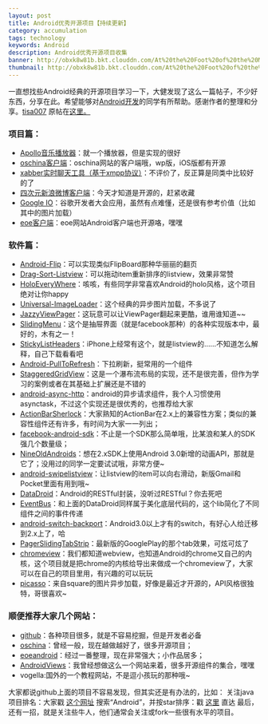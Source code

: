 ```yaml
---
layout: post
title: Android优秀开源项目【持续更新】
category: accumulation
tags: technology
keywords: Android
description: Android优秀开源项目收集
banner: http://obxk8w81b.bkt.clouddn.com/At%20the%20Foot%20of%20the%20Mountains.jpg
thumbnail: http://obxk8w81b.bkt.clouddn.com/At%20the%20Foot%20of%20the%20Mountains.jpg
---
```


一直想找些Android经典的开源项目学习一下，大健发现了这么一篇帖子，不少好东西，分享在此。希望能够对[Android开发](http://android.eoe.cn/)的同学有所帮助。感谢作者的整理和分享。[tisa007](http://my.eoe.cn/123581)
原帖在[这里。](http://www.eoeandroid.com/thread-272453-1-1.html)

### 项目篇：
- [Apollo音乐播放器](https://github.com/Splitter/android_packages_apps_apolloMod)：就一个播放器，但是实现的很好
- [oschina客户端](https://github.com/oschina/android-app)：oschina网站的客户端哦，wp版，iOS版都有开源
- [xabber实时聊天工具（基于xmpp协议）](https://github.com/redsolution/xabber-android)：不评价了，反正算是同类中比较好的了
- [四次元新浪微博客户端](https://github.com/qii/weiciyuan)：今天才知道是开源的，赶紧收藏
- [Google IO](https://code.google.com/p/iosched/)：谷歌开发者大会应用，虽然有点难懂，还是很有参考价值（比如其中的图片加载）
- [eoe客户端](https://github.com/eoecn/android-app/)：eoe网站Android客户端也开源咯，嘿嘿


<!--more-->

### 软件篇：
- [Android-Flip](https://github.com/openaphid/android-flip)：可以实现类似FlipBoard那种华丽丽的翻页
- [Drag-Sort-Listview](https://github.com/bauerca/drag-sort-listview)：可以拖动item重新排序的listview，效果非常赞
- [HoloEveryWhere](https://github.com/Prototik/HoloEverywhere)：咳咳，有些同学非常喜欢Android的holo风格，这个项目绝对让你happy
- [Universal-ImageLoader](https://github.com/tisa007/Android-Universal-Image-Loader)：这个经典的异步图片加载，不多说了
- [JazzyViewPager](https://github.com/jfeinstein10/JazzyViewPager)：这玩意可以让ViewPager翻起来更酷，谁用谁知道~~
- [SlidingMenu](https://github.com/jfeinstein10/SlidingMenu)：这个是抽屉界面（就是facebook那种）的各种实现版本中，最好的，木有之一！
- [StickyListHeaders](https://github.com/emilsjolander/StickyListHeaders)：iPhone上经常有这个，就是listview的……不知道怎么解释，自己下载看看吧
- [Android-PullToRefresh](https://github.com/chrisbanes/Android-PullToRefresh)：下拉刷新，挺常用的一个组件
- [StaggeredGridView](https://github.com/maurycyw/StaggeredGridView)：这是一个瀑布流布局的实现，还不是很完善，但作为学习的案例或者在其基础上扩展还是不错的
- [android-async-http](https://github.com/loopj/android-async-http)：android的异步请求组件，我个人习惯使用asynctask，不过这个实现还是很优秀的，也推荐给大家
- [ActionBarSherlock](https://github.com/JakeWharton/ActionBarSherlock?source=cr)：大家熟知的ActionBar在2.x上的兼容性方案；类似的兼容性组件还有许多，有时间为大家一一列出；
- [facebook-android-sdk](https://github.com/facebook/facebook-android-sdk/)：不止是一个SDK那么简单哦，比某浪和某人的SDK强几个数量级；
- [NineOldAndroids](https://github.com/JakeWharton/NineOldAndroids)：想在2.xSDK上使用Android 3.0新增的动画API，那就是它了；没用过的同学一定要试试哦，非常方便~
- [android-swipelistview](https://github.com/47deg/android-swipelistview)：让listview的item可以向右滑动，新版Gmail和Pocket里面有用到哦~
- [DataDroid](https://github.com/foxykeep/DataDroid)：Android的RESTful封装，没听过RESTful？你去死吧
- [EventBus](https://github.com/greenrobot/EventBus)：和上面的DataDroid同样属于美化底层代码的，这个lib简化了不同组件之间的事件传递
- [android-switch-backport](https://github.com/BoD/android-switch-backport)：Android3.0以上才有的switch，有好心人给迁移到2.x上了，哈
- [PagerSlidingTabStrip](https://github.com/astuetz/PagerSlidingTabStrip)：最新版的GooglePlay的那个tab效果，可炫可炫了
- [chromeview](https://github.com/pwnall/chromeview)：我们都知道webview，也知道Android的chrome又自己的内核，这个项目就是把chrome的内核给导出来做成一个chromeview了，大家可以在自己的项目里用，有兴趣的可以玩玩
- [picasso](https://github.com/square/picasso)：来自square的图片异步加载，好像是最近才开源的，API风格很独特，哥很喜欢~

### 顺便推荐大家几个网站：

- [github](https://github.com/)：各种项目很多，就是不容易挖掘，但是开发者必备
- [oschina](http://www.oschina.net/)：曾经一般，现在越做越好了，很多开源项目；
- [eoeandroid](http://www.eoe.cn/code/android.html)：经过一番整理，现在非常强大；小作品居多；
- [AndroidViews](http://www.androidviews.net/)：我曾经想做这么一个网站来着，很多开源组件的集合，嘿嘿
- vogella:国外的一个教程网站，不是逗小孩玩的那种哦~

大家都说github上面的项目不容易发现，但其实还是有办法的，比如：
关注java项目排名：大家戳 [这个网址](https://github.com/languages/Java/most_watched)
搜索“Android”，并按star排序：戳 [这里](https://github.com/search?q=android&type=Repositories&s=stars) 直达
最后，还有一招，就是关注些牛人，他们通常会关注或fork一些很有水平的项目。
